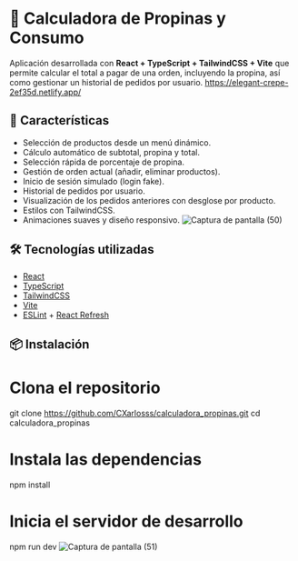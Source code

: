 # 🧮 Calculadora de Propinas y Consumo

Aplicación desarrollada con **React + TypeScript + TailwindCSS + Vite** que permite calcular el total a pagar de una orden, incluyendo la propina, así como gestionar un historial de pedidos por usuario.
[https://elegant-crepe-2ef35d.netlify.app/ ](https://mellifluous-mousse-c34f0f.netlify.app/)
## 🚀 Características

- Selección de productos desde un menú dinámico.
- Cálculo automático de subtotal, propina y total.
- Selección rápida de porcentaje de propina.
- Gestión de orden actual (añadir, eliminar productos).
- Inicio de sesión simulado (login fake).
- Historial de pedidos por usuario.
- Visualización de los pedidos anteriores con desglose por producto.
- Estilos con TailwindCSS.
- Animaciones suaves y diseño responsivo.
![Captura de pantalla (50)](https://github.com/user-attachments/assets/3dbc8eba-51d3-459c-99f1-a4bd171f6f88)
## 🛠️ Tecnologías utilizadas

- [React](https://react.dev/)
- [TypeScript](https://www.typescriptlang.org/)
- [TailwindCSS](https://tailwindcss.com/)
- [Vite](https://vitejs.dev/)
- [ESLint](https://eslint.org/) + [React Refresh](https://github.com/vitejs/vite-plugin-react/tree/main/packages/plugin-react-refresh)

## 📦 Instalación
# Clona el repositorio
git clone https://github.com/CXarlosss/calculadora_propinas.git
cd calculadora_propinas

# Instala las dependencias
npm install

# Inicia el servidor de desarrollo
npm run dev
![Captura de pantalla (51)](https://github.com/user-attachments/assets/367a3e4c-c658-44eb-86d9-d4682d938b41)
